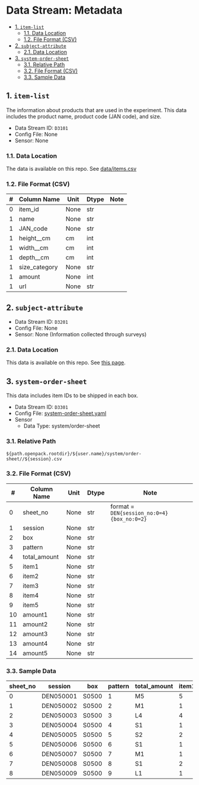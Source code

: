 # Data Stream: Metadata

- [1. `item-list`](#1-item-list)
  - [1.1. Data Location](#11-data-location)
  - [1.2. File Format (CSV)](#12-file-format-csv)
- [2. `subject-attribute`](#2-subject-attribute)
  - [2.1. Data Location](#21-data-location)
- [3. `system-order-sheet`](#3-system-order-sheet)
  - [3.1. Relative Path](#31-relative-path)
  - [3.2. File Format (CSV)](#32-file-format-csv)
  - [3.3. Sample Data](#33-sample-data)

## 1. `item-list`

The information about products that are used in the experiment.
This data includes the product name, product code (JAN code), and size.

- Data Stream ID: `D3101`
- Config File: None
- Sensor: None

### 1.1. Data Location

The data is available on this repo. See [data/items.csv](../../data/items.csv)

### 1.2. File Format (CSV)

| #   | Column Name   | Unit | Dtype | Note |
| --- | ------------- | ---- | ----- | ---- |
| 0   | item_id       | None | str   |      |
| 1   | name          | None | str   |      |
| 1   | JAN_code      | None | str   |      |
| 1   | height\_\_cm  | cm   | int   |      |
| 1   | width\_\_cm   | cm   | int   |      |
| 1   | depth\_\_cm   | cm   | int   |      |
| 1   | size_category | None | str   |      |
| 1   | amount        | None | int   |      |
| 1   | url           | None | str   |      |

## 2. `subject-attribute`

- Data Stream ID: `D3201`
- Config File: None
- Sensor: None (Information collected through surveys)

### 2.1. Data Location

This data is available on this repo. See [this page](../data-collection/subjects.md).

## 3. `system-order-sheet`

This data includes item IDs to be shipped in each box.

- Data Stream ID: `D3301`
- Config File: [system-order-sheet.yaml](https://github.com/open-pack/openpack-toolkit/tree/main/configs/dataset/stream/system-order-sheet.yaml)
- Sensor
  - Data Type: system/order-sheet

### 3.1. Relative Path

```text
${path.openpack.rootdir}/${user.name}/system/order-sheet//${session}.csv
```

### 3.2. File Format (CSV)

| #   | Column Name  | Unit | Dtype | Note                                       |
| --- | ------------ | ---- | ----- | ------------------------------------------ |
| 0   | sheet_no     | None | str   | format = `DEN{session_no:0=4}{box_no:0=2}` |
| 1   | session      | None | str   |                                            |
| 2   | box          | None | str   |                                            |
| 3   | pattern      | None | str   |                                            |
| 4   | total_amount | None | str   |                                            |
| 5   | item1        | None | str   |                                            |
| 6   | item2        | None | str   |                                            |
| 7   | item3        | None | str   |                                            |
| 8   | item4        | None | str   |                                            |
| 9   | item5        | None | str   |                                            |
| 10  | amount1      | None | str   |                                            |
| 11  | amount2      | None | str   |                                            |
| 12  | amount3      | None | str   |                                            |
| 13  | amount4      | None | str   |                                            |
| 14  | amount5      | None | str   |                                            |

### 3.3. Sample Data

| sheet_no | session   | box   | pattern | total_amount | item1 | item2 | item3 | item4 | item5 | amount1 | amount2 | amount3 | amount4 | amount5 |     |
| -------- | --------- | ----- | ------- | ------------ | ----- | ----- | ----- | ----- | ----- | ------- | ------- | ------- | ------- | ------- | --- |
| 0        | DEN050001 | S0500 | 1       | M5           | 5     | 301   | 315   | 403   | 404   | 405     | 1       | 1       | 1       | 1       | 1   |
| 1        | DEN050002 | S0500 | 2       | M1           | 1     | 402   |       |       |       |         | 1       |         |         |         |     |
| 2        | DEN050003 | S0500 | 3       | L4           | 4     | 501   | 502   | 503   | 601   |         | 1       | 1       | 1       | 1       |     |
| 3        | DEN050004 | S0500 | 4       | S1           | 1     | 203   |       |       |       |         | 1       |         |         |         |     |
| 4        | DEN050005 | S0500 | 5       | S2           | 2     | 107   | 221   |       |       |         | 1       | 1       |         |         |     |
| 5        | DEN050006 | S0500 | 6       | S1           | 1     | 219   |       |       |       |         | 1       |         |         |         |     |
| 6        | DEN050007 | S0500 | 7       | M1           | 1     | 401   |       |       |       |         | 1       |         |         |         |     |
| 7        | DEN050008 | S0500 | 8       | S1           | 2     | 113   |       |       |       |         | 2       |         |         |         |     |
| 8        | DEN050009 | S0500 | 9       | L1           | 1     | 602   |       |       |       |         | 1       |         |         |         |     |
